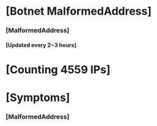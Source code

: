 # [Botnet MalformedAddress]
### [MalformedAddress]
#### [Updated every 2~3 hours]

# [Counting 4559 IPs]

# [Symptoms] 
###   [MalformedAddress]
